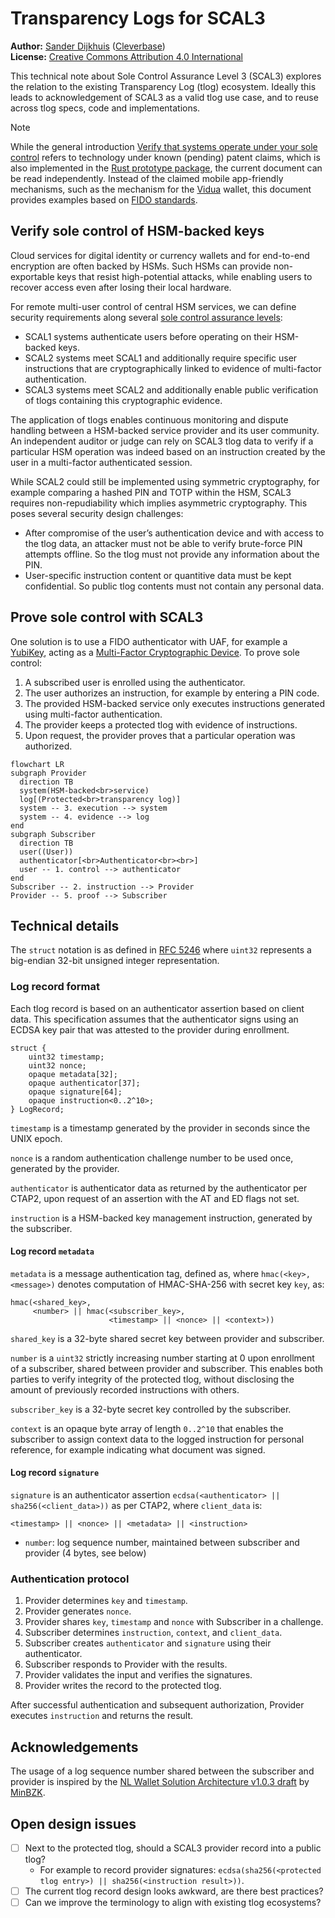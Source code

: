 # Transparency Logs for SCAL3

**Author:** [Sander Dijkhuis](mailto:sander.dijkhuis@cleverbase.com) ([Cleverbase](https://cleverbase.com/en/)) \
**License:** [Creative Commons Attribution 4.0 International](https://creativecommons.org/licenses/by/4.0/)

This technical note about Sole Control Assurance Level 3 (SCAL3) explores the relation to the existing Transparency Log (tlog) ecosystem. Ideally this leads to acknowledgement of SCAL3 as a valid tlog use case, and to reuse across tlog specs, code and implementations.

> [!NOTE]
> While the general introduction [Verify that systems operate under your sole control](README.md) refers to technology under known (pending) patent claims, which is also implemented in the [Rust prototype package](src/README.md), the current document can be read independently. Instead of the claimed mobile app-friendly mechanisms, such as the mechanism for the [Vidua](https://vidua.nl/english/) wallet, this document provides examples based on [FIDO standards](https://fidoalliance.org/specifications/).

## Verify sole control of HSM-backed keys

Cloud services for digital identity or currency wallets and for end-to-end encryption are often backed by HSMs. Such HSMs can provide non-exportable keys that resist high-potential attacks, while enabling users to recover access even after losing their local hardware.

For remote multi-user control of central HSM services, we can define security requirements along several [sole control assurance levels](https://www.enisa.europa.eu/publications/assessment-of-standards-related-to-eidas):

- SCAL1 systems authenticate users before operating on their HSM-backed keys.
- SCAL2 systems meet SCAL1 and additionally require specific user instructions that are cryptographically linked to evidence of multi-factor authentication.
- SCAL3 systems meet SCAL2 and additionally enable public verification of tlogs containing this cryptographic evidence.

The application of tlogs enables continuous monitoring and dispute handling between a HSM-backed service provider and its user community. An independent auditor or judge can rely on SCAL3 tlog data to verify if a particular HSM operation was indeed based on an instruction created by the user in a multi-factor authenticated session.

While SCAL2 could still be implemented using symmetric cryptography, for example comparing a hashed PIN and TOTP within the HSM, SCAL3 requires non-repudiability which implies asymmetric cryptography. This poses several security design challenges:

- After compromise of the user’s authentication device and with access to the tlog data, an attacker must not be able to verify brute-force PIN attempts offline. So the tlog must not provide any information about the PIN.
- User-specific instruction content or quantitive data must be kept confidential. So public tlog contents must not contain any personal data.

## Prove sole control with SCAL3

One solution is to use a FIDO authenticator with UAF, for example a [YubiKey](https://www.yubico.com/products/yubikey-5-overview/), acting as a [Multi-Factor Cryptographic Device](https://pages.nist.gov/800-63-3/sp800-63b.html#mfcd). To prove sole control:

1. A subscribed user is enrolled using the authenticator.
2. The user authorizes an instruction, for example by entering a PIN code.
3. The provided HSM-backed service only executes instructions generated using multi-factor authentication.
4. The provider keeps a protected tlog with evidence of instructions.
5. Upon request, the provider proves that a particular operation was authorized.

```mermaid
flowchart LR
subgraph Provider
  direction TB
  system(HSM-backed<br>service)
  log[(Protected<br>transparency log)]
  system -- 3. execution --> system
  system -- 4. evidence --> log
end
subgraph Subscriber
  direction TB
  user((User))
  authenticator[<br>Authenticator<br><br>]
  user -- 1. control --> authenticator
end
Subscriber -- 2. instruction --> Provider
Provider -- 5. proof --> Subscriber
```

## Technical details

The `struct` notation is as defined in [RFC 5246](https://datatracker.ietf.org/doc/html/rfc5246) where `uint32` represents a big-endian 32-bit unsigned integer representation.

### Log record format

Each tlog record is based on an authenticator assertion based on client data. This specification assumes that the authenticator signs using an ECDSA key pair that was attested to the provider during enrollment.

```
struct {
    uint32 timestamp;
    uint32 nonce;
    opaque metadata[32];
    opaque authenticator[37];
    opaque signature[64];
    opaque instruction<0..2^10>;
} LogRecord;
```

`timestamp` is a timestamp generated by the provider in seconds since the UNIX epoch.

`nonce` is a random authentication challenge number to be used once, generated by the provider.

`authenticator` is authenticator data as returned by the authenticator per CTAP2, upon request of an assertion with the AT and ED flags not set.

`instruction` is a HSM-backed key management instruction, generated by the subscriber.

#### Log record `metadata`

`metadata` is a message authentication tag, defined as, where `hmac(<key>, <message>)` denotes computation of HMAC-SHA-256 with secret key `key`, as:

```
hmac(<shared_key>,
     <number> || hmac(<subscriber_key>,
                      <timestamp> || <nonce> || <context>))
```

`shared_key` is a 32-byte shared secret key between provider and subscriber.

`number` is a `uint32` strictly increasing number starting at 0 upon enrollment of a subscriber, shared between provider and subscriber. This enables both parties to verify integrity of the protected tlog, without disclosing the amount of previously recorded instructions with others.

`subscriber_key` is a 32-byte secret key controlled by the subscriber.

`context` is an opaque byte array of length `0..2^10` that enables the subscriber to assign context data to the logged instruction for personal reference, for example indicating what document was signed.

#### Log record `signature`

`signature` is an authenticator assertion `ecdsa(<authenticator> || sha256(<client_data>))` as per CTAP2, where `client_data` is:

```
<timestamp> || <nonce> || <metadata> || <instruction>
```

- `number`: log sequence number, maintained between subscriber and provider (4 bytes, see below)

### Authentication protocol

1. Provider determines `key` and `timestamp`.
2. Provider generates `nonce`.
3. Provider shares `key`, `timestamp` and `nonce` with Subscriber in a challenge.
4. Subscriber determines `instruction`, `context`, and `client_data`.
5. Subscriber creates `authenticator` and `signature` using their authenticator.
6. Subscriber responds to Provider with the results.
7. Provider validates the input and verifies the signatures.
8. Provider writes the record to the protected tlog.

After successful authentication and subsequent authorization, Provider executes `instruction` and returns the result.

## Acknowledgements

The usage of a log sequence number shared between the subscriber and provider is inspired by the [NL Wallet Solution Architecture v1.0.3 draft](https://edi.pleio.nl/files/view/dc585f22-ca66-4892-87c5-c7bdb2dd69b4/nlw-solution-architecture-sad-v1.pdf) by [MinBZK](https://github.com/MinBZK).

## Open design issues

- [ ] Next to the protected tlog, should a SCAL3 provider record into a public tlog?
    - For example to record provider signatures: `ecdsa(sha256(<protected tlog entry>) || sha256(<instruction result>))`.
- [ ] The current tlog record design looks awkward, are there best practices?
- [ ] Can we improve the terminology to align with existing tlog ecosystems?
